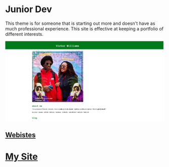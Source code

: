 # Junior Dev

This theme is for someone that is starting out more and doesn't have as much professional experience.
This site is effective at keeping a portfolio of different interests.

![website](website.png)

## [Webistes](https://github.com/vaporjawn/websites)

# [My Site](https://vaporjawn.github.io/)
